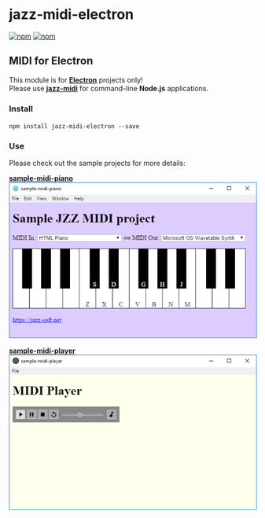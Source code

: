 # jazz-midi-electron

[![npm](https://img.shields.io/npm/v/jazz-midi-electron.svg)](https://www.npmjs.com/package/jazz-midi-electron)
[![npm](https://img.shields.io/npm/dt/jazz-midi-electron.svg)](https://www.npmjs.com/package/jazz-midi-electron)

## MIDI for Electron

This module is for [**Electron**](https://electronjs.org) projects only!  
Please use [**jazz-midi**](https://www.npmjs.com/package/jazz-midi) for command-line **Node.js** applications.

### Install
`npm install jazz-midi-electron --save`

### Use

Please check out the sample projects for more details:

[**sample-midi-piano**](https://github.com/jazz-soft/jazz-midi-electron/tree/master/sample-midi-piano)  
[![screenshot](https://raw.githubusercontent.com/jazz-soft/jazz-midi-electron/master/sample-midi-piano/screenshot.png)](https://github.com/jazz-soft/jazz-midi-electron/tree/master/sample-midi-piano)

[**sample-midi-player**](https://github.com/jazz-soft/jazz-midi-electron/tree/master/sample-midi-piano)  
[![screenshot](https://raw.githubusercontent.com/jazz-soft/jazz-midi-electron/master/sample-midi-player/screenshot.png)](https://github.com/jazz-soft/jazz-midi-electron/tree/master/sample-midi-player)
